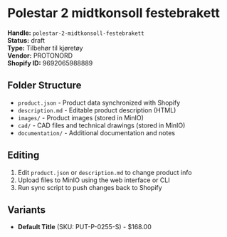 # Polestar 2 midtkonsoll festebrakett

**Handle:** `polestar-2-midtkonsoll-festebrakett`  
**Status:** draft  
**Type:** Tilbehør til kjøretøy  
**Vendor:** PROTONORD  
**Shopify ID:** 9692065988889  

## Folder Structure

- `product.json` - Product data synchronized with Shopify
- `description.md` - Editable product description (HTML)
- `images/` - Product images (stored in MinIO)
- `cad/` - CAD files and technical drawings (stored in MinIO)
- `documentation/` - Additional documentation and notes

## Editing

1. Edit `product.json` or `description.md` to change product info
2. Upload files to MinIO using the web interface or CLI
3. Run sync script to push changes back to Shopify

## Variants

- **Default Title** (SKU: PUT-P-0255-S) - $168.00
